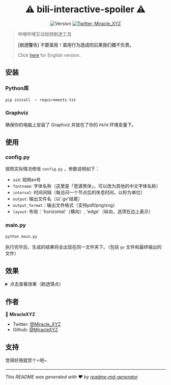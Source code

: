 <h1 align="center">⚠ bili-interactive-spoiler ⚠</h1>
<p align="center">
  <img alt="Version" src="https://img.shields.io/badge/version-0.2.0-blue.svg?cacheSeconds=2592000" />
  <a href="https://twitter.com/Miracle_XYZ">
    <img alt="Twitter: Miracle_XYZ" src="https://img.shields.io/twitter/follow/Miracle_XYZ.svg?style=social" target="_blank" />
  </a>
</p>

> 哔哩哔哩互动视频剧透工具
> 
> **[剧透警告] 不要滥用！滥用行为造成的后果我们概不负责。**
> 
> Click [here](README.md) for English version.

## 安装

### Python库

```sh
pip install -r requirements.txt
```

### Graphviz

确保你的电脑上安装了 Graphviz 并放在了你的 `PATH` 环境变量下。

## 使用

### config.py

按照实际情况修改 `config.py` ，参数说明如下：

- `aid`: 视频av号
- `fontname`: 字体名称（这里是「思源黑体」，可以改为其他的中文字体名称）
- `interval`: 时间间隔（每访问一个节点后的休息时间，以秒为单位）
- `output`: 输出文件名（以'.gv'结尾）
- `output_format`：输出文件格式（支持pdf/png/svg）
- `layout`: 布局：'horizontal'（横向）, 'edge'（纵向，选项在边上表示）

### main.py

```sh
python main.py
```

执行完毕后，生成的结果将会出现在同一文件夹下。（包括 `gv` 文件和最终输出的文件）


## 效果

<details>
  <summary>点击查看效果（剧透慎点）</summary>

  <img src="asset/result.png">
</details>


## 作者

👤 **MiracleXYZ**

* Twitter: [@Miracle_XYZ](https://twitter.com/Miracle_XYZ)
* Github: [@MiracleXYZ](https://github.com/MiracleXYZ)

## 支持

觉得好用就赏个⭐️吧~

***
_This README was generated with ❤️ by [readme-md-generator](https://github.com/kefranabg/readme-md-generator)_